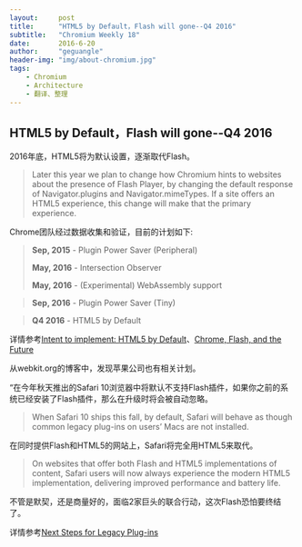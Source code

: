 ```yaml
---
layout:     post
title:      "HTML5 by Default，Flash will gone--Q4 2016"
subtitle:   "Chromium Weekly 18"
date:       2016-6-20
author:     "geguangle"
header-img: "img/about-chromium.jpg"
tags:
    - Chromium
    - Architecture
    - 翻译、整理
---
```


## HTML5 by Default，Flash will gone--Q4 2016 
2016年底，HTML5将为默认设置，逐渐取代Flash。

> Later this year we plan to change how Chromium hints to websites about the presence of Flash Player, by changing the default response of Navigator.plugins and Navigator.mimeTypes.  If a site offers an HTML5 experience, this change will make that the primary experience.  



Chrome团队经过数据收集和验证，目前的计划如下:

> **Sep, 2015** - Plugin Power Saver (Peripheral)
> 
> **May, 2016** - Intersection Observer
> 
> **May, 2016** - (Experimental) WebAssembly support

> **Sep, 2016** - Plugin Power Saver (Tiny)

> **Q4 2016** - HTML5 by Default



详情参考[Intent to implement: HTML5 by Default](https://groups.google.com/a/chromium.org/forum/#!topic/chromium-dev/0wWoRRhTA_E%5B1-25%5D)、[Chrome, Flash, and the Future](https://docs.google.com/presentation/d/1iSTaGSUti9XNYXk6Bse578-M2FvSvS2v0Uxm6fAWmjw/edit?ts=5759e395#slide=id.p)

从webkit.org的博客中，发现苹果公司也有相关计划。

“在今年秋天推出的Safari 10浏览器中将默认不支持Flash插件，如果你之前的系统已经安装了Flash插件，那么在升级时将会被自动忽略。

> When Safari 10 ships this fall, by default, Safari will behave as though common legacy plug-ins on users’ Macs are not installed.

在同时提供Flash和HTML5的网站上，Safari将完全用HTML5来取代。

> On websites that offer both Flash and HTML5 implementations of content, Safari users will now always experience the modern HTML5 implementation, delivering improved performance and battery life. 


不管是默契，还是商量好的，面临2家巨头的联合行动，这次Flash恐怕要终结了。

详情参考[Next Steps for Legacy Plug-ins](https://webkit.org/blog/6589/next-steps-for-legacy-plug-ins/)


